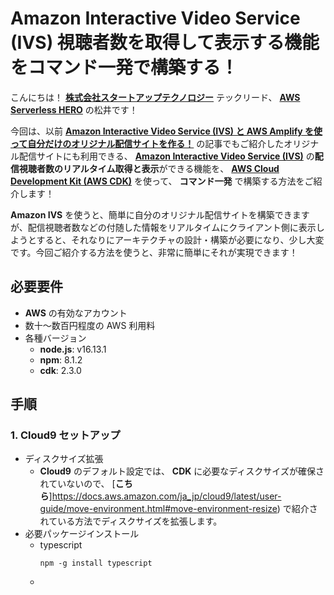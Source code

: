 # Amazon Interactive Video Service (IVS) 視聴者数を取得して表示する機能をコマンド一発で構築する！

こんにちは！ [**株式会社スタートアップテクノロジー**](https://startup-technology.com/) テックリード、 [**AWS Serverless HERO**](https://aws.amazon.com/developer/community/heroes/hidetoshi-matsui/) の松井です！

今回は、以前 [**Amazon Interactive Video Service (IVS) と AWS Amplify を使って自分だけのオリジナル配信サイトを作る！**](https://aws.amazon.com/jp/builders-flash/202107/amplify-ivs-streaming-website) の記事でもご紹介したオリジナル配信サイトにも利用できる、 [**Amazon Interactive Video Service (IVS)**](https://aws.amazon.com/jp/ivs) の**配信視聴者数のリアルタイム取得と表示**ができる機能を、 [**AWS Cloud Development Kit (AWS CDK)**](https://aws.amazon.com/jp/cdk) を使って、 **コマンド一発** で構築する方法をご紹介します！

**Amazon IVS** を使うと、簡単に自分のオリジナル配信サイトを構築できますが、配信視聴者数などの付随した情報をリアルタイムにクライアント側に表示しようとすると、それなりにアーキテクチャの設計・構築が必要になり、少し大変です。今回ご紹介する方法を使うと、非常に簡単にそれが実現できます！

## 必要要件

- **AWS** の有効なアカウント
- 数十〜数百円程度の AWS 利用料
- 各種バージョン
  - **node.js**: v16.13.1
  - **npm**: 8.1.2
  - **cdk**: 2.3.0

## 手順

### 1. Cloud9 セットアップ
- ディスクサイズ拡張
  - **Cloud9** のデフォルト設定では、 **CDK** に必要なディスクサイズが確保されていないので、 [**こちら**]https://docs.aws.amazon.com/ja_jp/cloud9/latest/user-guide/move-environment.html#move-environment-resize) で紹介されている方法でディスクサイズを拡張します。
- 必要パッケージインストール
  - typescript
    ```
    npm -g install typescript
    ```
  - 
